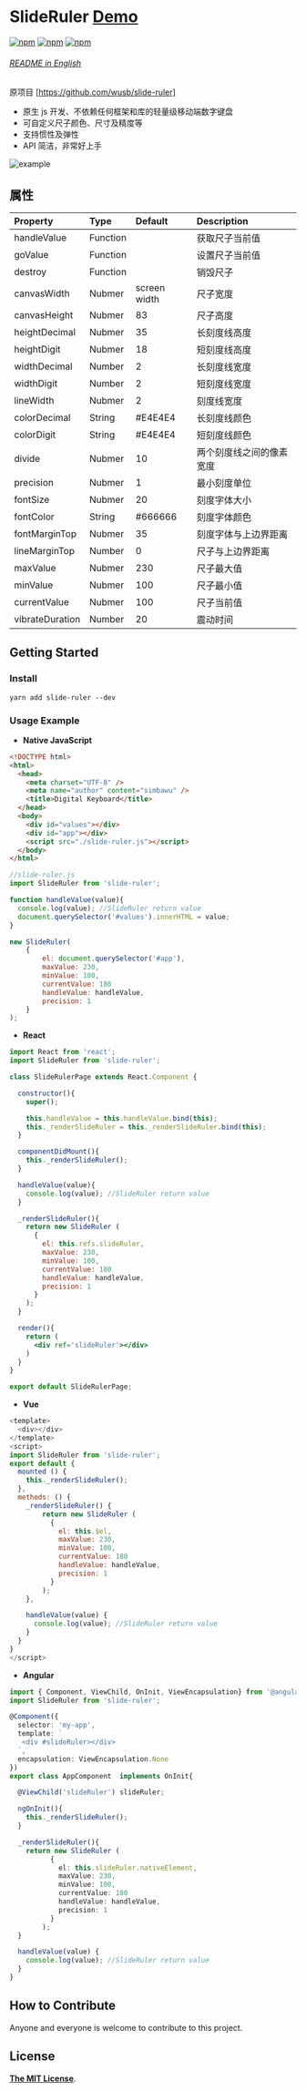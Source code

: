 # SlideRuler [Demo](https://simbawus.github.io/slide-ruler)

[![npm](https://img.shields.io/npm/v/tw-slider-ruler.svg)](https://www.npmjs.com/package/tw-slider-ruler)
[![npm](https://img.shields.io/npm/dt/tw-slider-ruler.svg)](https://www.npmjs.com/package/tw-slider-ruler)
[![npm](https://img.shields.io/npm/l/tw-slider-ruler.svg)](https://www.npmjs.com/package/tw-slider-ruler)

###### [README in English](README.md)

原项目 [https://github.com/wusb/slide-ruler] 

- 原生 js 开发、不依赖任何框架和库的轻量级移动端数字键盘
- 可自定义尺子颜色、尺寸及精度等
- 支持惯性及弹性
- API 简洁，非常好上手

![example](https://i.loli.net/2018/06/27/5b3350dd2c4cc.gif)

## 属性

| Property       | Type     | Default      | Description              |
| :------------  | :------- | :----------- | :----------------------- |
| handleValue    | Function |              | 获取尺子当前值           |
| goValue        | Function |              | 设置尺子当前值           |
| destroy        | Function |              | 销毁尺子                |
| canvasWidth    | Nubmer   | screen width | 尺子宽度                 |
| canvasHeight   | Nubmer   | 83           | 尺子高度                 |
| heightDecimal  | Nubmer   | 35           | 长刻度线高度             |
| heightDigit    | Nubmer   | 18           | 短刻度线高度             |
| widthDecimal   | Number   | 2            | 长刻度线宽度             |
| widthDigit     | Number   | 2            | 短刻度线宽度            |
| lineWidth      | Nubmer   | 2            | 刻度线宽度               |
| colorDecimal   | String   | #E4E4E4      | 长刻度线颜色             |
| colorDigit     | String   | #E4E4E4      | 短刻度线颜色             |
| divide         | Nubmer   | 10           | 两个刻度线之间的像素宽度 |
| precision      | Nubmer   | 1            | 最小刻度单位             |
| fontSize       | Nubmer   | 20           | 刻度字体大小             |
| fontColor      | String   | #666666      | 刻度字体颜色             |
| fontMarginTop  | Nubmer   | 35           | 刻度字体与上边界距离     |
| lineMarginTop  | Number   | 0            | 尺子与上边界距离         |
| maxValue       | Nubmer   | 230          | 尺子最大值               |
| minValue       | Nubmer   | 100          | 尺子最小值               |
| currentValue   | Nubmer   | 100          | 尺子当前值               |
| vibrateDuration| Number   | 20           | 震动时间                 |

## Getting Started

### Install

```shell
yarn add slide-ruler --dev
```

### Usage Example

- **Native JavaScript**

```html
<!DOCTYPE html>
<html>
  <head>
    <meta charset="UTF-8" />
    <meta name="author" content="simbawu" />
    <title>Digital Keyboard</title>
  </head>
  <body>
    <div id="values"></div>
    <div id="app"></div>
    <script src="./slide-ruler.js"></script>
  </body>
</html>
```

```javascript
//slide-ruler.js
import SlideRuler from 'slide-ruler';

function handleValue(value){
  console.log(value); //SlideRuler return value
  document.querySelector('#values').innerHTML = value;
}

new SlideRuler(
    {
        el: document.querySelector('#app'),
        maxValue: 230,
        minValue: 100,
        currentValue: 180
        handleValue: handleValue,
        precision: 1
    }
);
```

- **React**

```jsx
import React from 'react';
import SlideRuler from 'slide-ruler';

class SlideRulerPage extends React.Component {

  constructor(){
    super();

    this.handleValue = this.handleValue.bind(this);
    this._renderSlideRuler = this._renderSlideRuler.bind(this);
  }

  componentDidMount(){
    this._renderSlideRuler();
  }

  handleValue(value){
    console.log(value); //SlideRuler return value
  }

  _renderSlideRuler(){
    return new SlideRuler (
      {
        el: this.refs.slideRuler,
        maxValue: 230,
        minValue: 100,
        currentValue: 180
        handleValue: handleValue,
        precision: 1
      }
    );
  }

  render(){
    return (
      <div ref='slideRuler'></div>
    )
  }
}

export default SlideRulerPage;
```

- **Vue**

```js
<template>
  <div></div>
</template>
<script>
import SlideRuler from 'slide-ruler';
export default {
  mounted () {
    this._renderSlideRuler();
  },
  methods: () {
    _renderSlideRuler() {
    	return new SlideRuler (
          {
            el: this.$el,
            maxValue: 230,
            minValue: 100,
            currentValue: 180
            handleValue: handleValue,
            precision: 1
          }
        );
    },

    handleValue(value) {
      console.log(value); //SlideRuler return value
    }
  }
}
</script>
```

- **Angular**

```typescript
import { Component, ViewChild, OnInit, ViewEncapsulation} from '@angular/core';
import SlideRuler from 'slide-ruler';

@Component({
  selector: 'my-app',
  template: `
   <div #slideRuler></div>
  `,
  encapsulation: ViewEncapsulation.None
})
export class AppComponent  implements OnInit{

  @ViewChild('slideRuler') slideRuler;

  ngOnInit(){
    this._renderSlideRuler();
  }

  _renderSlideRuler(){
    return new SlideRuler (
          {
            el: this.slideRuler.nativeElement,
            maxValue: 230,
            minValue: 100,
            currentValue: 180
            handleValue: handleValue,
            precision: 1
          }
        );
  }

  handleValue(value) {
    console.log(value); //SlideRuler return value
  }
}
```

## How to Contribute

Anyone and everyone is welcome to contribute to this project.

## License

[**The MIT License**](http://opensource.org/licenses/MIT).
